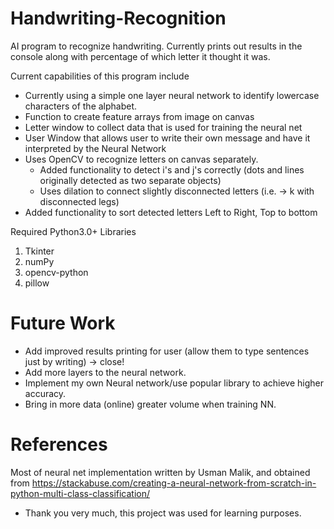 # Handwriting-Recognition

AI program to recognize handwriting. 
Currently prints out results in the console along with percentage of which letter it thought it was.

Current capabilities of this program include
- Currently using a simple one layer neural network to identify lowercase characters of the alphabet.
- Function to create feature arrays from image on canvas
- Letter window to collect data that is used for training the neural net
- User Window that allows user to write their own message and have it interpreted by the Neural Network
- Uses OpenCV to recognize letters on canvas separately.
    - Added functionality to detect i's and j's correctly (dots and lines originally detected as two 
      separate objects)
    - Uses dilation to connect slightly disconnected letters (i.e. -> k with disconnected legs) 
- Added functionality to sort detected letters Left to Right, Top to bottom

Required Python3.0+ Libraries
1. Tkinter
2. numPy
3. opencv-python
4. pillow

# Future Work
- Add improved results printing for user (allow them to type sentences just by writing) -> close!
- Add more layers to the neural network.
- Implement my own Neural network/use popular library to achieve higher accuracy.
- Bring in more data (online) greater volume when training NN.

# References
 
 Most of neural net implementation written by Usman Malik, and obtained from
 https://stackabuse.com/creating-a-neural-network-from-scratch-in-python-multi-class-classification/

 - Thank you very much, this project was used for learning purposes.
